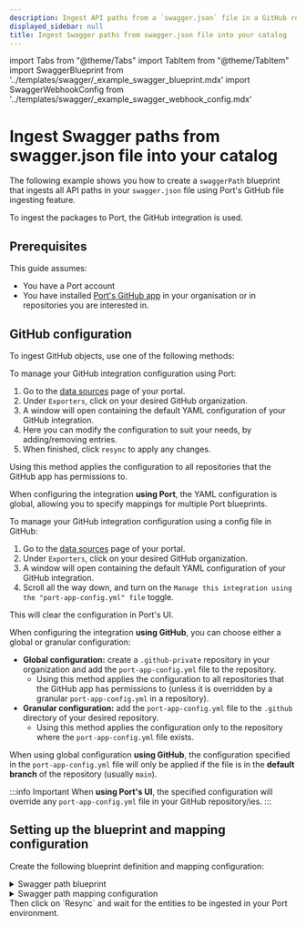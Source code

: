 ```yaml
---
description: Ingest API paths from a `swagger.json` file in a GitHub repository into Port
displayed_sidebar: null
title: Ingest Swagger paths from swagger.json file into your catalog
---
```


import Tabs from "@theme/Tabs"
import TabItem from "@theme/TabItem"
import SwaggerBlueprint from '../templates/swagger/\_example_swagger_blueprint.mdx'
import SwaggerWebhookConfig from '../templates/swagger/\_example_swagger_webhook_config.mdx'

# Ingest Swagger paths from swagger.json file into your catalog
The following example shows you how to create a `swaggerPath` blueprint that ingests all API paths in your `swagger.json` file using Port's GitHub file ingesting feature.

To ingest the packages to Port, the GitHub integration is used.


## Prerequisites
This guide assumes:
- You have a Port account
- You have installed [Port's GitHub app](docs/build-your-software-catalog/sync-data-to-catalog/git/github/installation.md) in your organisation or in repositories you are interested in.

## GitHub configuration

To ingest GitHub objects, use one of the following methods:

<Tabs queryString="method">

<TabItem label="Using Port's UI" value="port">

To manage your GitHub integration configuration using Port:

1. Go to the [data sources](https://app.getport.io/settings/data-sources) page of your portal.
2. Under `Exporters`, click on your desired GitHub organization.
3. A window will open containing the default YAML configuration of your GitHub integration.
4. Here you can modify the configuration to suit your needs, by adding/removing entries.
5. When finished, click `resync` to apply any changes.

Using this method applies the configuration to all repositories that the GitHub app has permissions to.

When configuring the integration **using Port**, the YAML configuration is global, allowing you to specify mappings for multiple Port blueprints.

</TabItem>

<TabItem label="Using GitHub" value="github">

To manage your GitHub integration configuration using a config file in GitHub:

1. Go to the [data sources](https://app.getport.io/settings/data-sources) page of your portal.
2. Under `Exporters`, click on your desired GitHub organization.
3. A window will open containing the default YAML configuration of your GitHub integration.
4. Scroll all the way down, and turn on the `Manage this integration using the "port-app-config.yml" file` toggle.

This will clear the configuration in Port's UI.

When configuring the integration **using GitHub**, you can choose either a global or granular configuration:

- **Global configuration:** create a `.github-private` repository in your organization and add the `port-app-config.yml` file to the repository.
  - Using this method applies the configuration to all repositories that the GitHub app has permissions to (unless it is overridden by a granular `port-app-config.yml` in a repository).
- **Granular configuration:** add the `port-app-config.yml` file to the `.github` directory of your desired repository.
  - Using this method applies the configuration only to the repository where the `port-app-config.yml` file exists.

When using global configuration **using GitHub**, the configuration specified in the `port-app-config.yml` file will only be applied if the file is in the **default branch** of the repository (usually `main`).

</TabItem>

</Tabs>

:::info Important
When **using Port's UI**, the specified configuration will override any `port-app-config.yml` file in your GitHub repository/ies.
:::

## Setting up the blueprint and mapping configuration

Create the following blueprint definition and mapping configuration:

<details>
<summary>Swagger path blueprint</summary>

```json showLineNumbers
{
  "identifier": "swaggerPath",
  "description": "This blueprint represents a Swagger path in our software catalog",
  "title": "Swagger API Paths",
  "icon": "Swagger",
  "schema": {
    "properties": {
      "method": {
        "type": "string",
        "title": "Method",
        "default": "get",
        "enum": ["get", "post", "delete", "put", "patch"],
        "enumColors": {
          "get": "yellow",
          "post": "green",
          "delete": "red",
          "put": "purple",
          "patch": "purple"
        }
      },
      "host": {
        "type": "string",
        "title": "API Base URL",
        "format": "url"
      },
      "path": {
        "title": "Path",
        "type": "string"
      },
      "parameters": {
        "items": {
          "type": "object"
        },
        "title": "Parameters",
        "type": "array"
      },
      "responses": {
        "title": "Responses",
        "type": "object"
      },
      "description": {
        "title": "Description",
        "type": "string"
      },
      "version": {
        "title": "Version",
        "type": "string"
      },
      "summary": {
        "title": "Summary",
        "type": "string"
      }
    },
    "required": []
  },
  "mirrorProperties": {},
  "calculationProperties": {},
  "relations": {}
}
```

</details>

<details>
<summary>Swagger path mapping configuration</summary>

```yaml showLineNumbers
resources:
  - kind: file
    selector:
      query: 'true'
      files:
        - path: '**/swagger.json' # or .yaml
    
    port:
      itemsToParse: '[. as $root | .paths | to_entries[] as $entries | {version: $root.info.version, host: $root.host, base_path: $root.basePath, title: $root.info.title, path: $entries.key, methods: ($entries.value | to_entries[] as $inner | {method: ($inner.key), rest: $inner.value, path: $entries.key})}][] | {id: .title + "-" + .path + .methods.method, path, method: .methods.method, summary: .methods.rest.summary, description: .methods.rest.description, parameters: .methods.rest.parameters, responses: .methods.rest.responses, project: .title, version, host: "https://" + .host + .base_path}'
      entity:
        mappings:
          identifier: '.item.id | sub("[^A-Za-z0-9@_.:/=-]"; "-"; "g")'
          title: .item.method + .item.path
          blueprint: '"swaggerPath"'
          properties:
            method: .item.method
            host: .item.host
            path: .item.path
            parameters: .item.parameters
            responses: .item.responses
            description: .item.description
            version: .item.version
            summary: .item.summary
          relations: {}
```

</details>
Then click on `Resync` and wait for the entities to be ingested in your Port environment.
